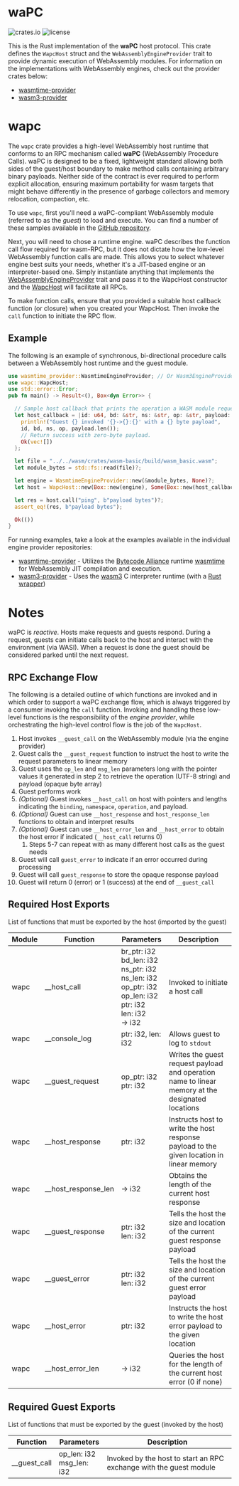 # waPC

![crates.io](https://img.shields.io/crates/v/wapc.svg)
![license](https://img.shields.io/crates/l/wapc.svg)

This is the Rust implementation of the **waPC** host protocol. This crate defines the `WapcHost` struct and the `WebAssemblyEngineProvider` trait to provide dynamic execution of WebAssembly modules. For information on the implementations with WebAssembly engines, check out the provider crates below:

- [wasmtime-provider](https://github.com/wapc/wapc-rs/blob/master/crates/wasmtime-provider)
- [wasm3-provider](https://github.com/wapc/wapc-rs/blob/master/crates/wasm3-provider)

# wapc

The `wapc` crate provides a high-level WebAssembly host runtime that conforms to an RPC mechanism called **waPC** (WebAssembly Procedure Calls). waPC is designed to be a fixed, lightweight standard allowing both sides of the guest/host boundary to make method calls containing arbitrary binary payloads. Neither side
of the contract is ever required to perform explicit allocation, ensuring maximum portability for wasm targets that might behave differently in the presence of garbage collectors and memory
relocation, compaction, etc.

To use `wapc`, first you'll need a waPC-compliant WebAssembly module (referred to as the _guest_) to load and execute. You can find a number of these samples available in the [GitHub repository](https://github.com/wapc/wapc-rs/blob/master/wasm/crates/).

Next, you will need to chose a runtime engine. waPC describes the function call flow required for wasm-RPC, but it does not dictate how the low-level WebAssembly function calls are made. This allows you to select whatever engine best suits your needs, whether it's a JIT-based engine or an interpreter-based one. Simply instantiate anything that implements the
[WebAssemblyEngineProvider](https://docs.rs/wapc/latest/wapc/trait.WebAssemblyEngineProvider.html) trait and pass it to the WapcHost constructor and the [WapcHost](https://docs.rs/wapc/latest/wapc/struct.WapcHost.html) will facilitate all RPCs.

To make function calls, ensure that you provided a suitable host callback function (or closure) when you created your WapcHost. Then invoke the `call` function to initiate the RPC flow.

## Example

The following is an example of synchronous, bi-directional procedure calls between a WebAssembly host runtime and the guest module.

```rust
use wasmtime_provider::WasmtimeEngineProvider; // Or Wasm3EngineProvider
use wapc::WapcHost;
use std::error::Error;
pub fn main() -> Result<(), Box<dyn Error>> {

  // Sample host callback that prints the operation a WASM module requested.
  let host_callback = |id: u64, bd: &str, ns: &str, op: &str, payload: &[u8]| {
    println!("Guest {} invoked '{}->{}:{}' with a {} byte payload",
    id, bd, ns, op, payload.len());
    // Return success with zero-byte payload.
    Ok(vec![])
  };

  let file = "../../wasm/crates/wasm-basic/build/wasm_basic.wasm";
  let module_bytes = std::fs::read(file)?;

  let engine = WasmtimeEngineProvider::new(&module_bytes, None)?;
  let host = WapcHost::new(Box::new(engine), Some(Box::new(host_callback)))?;

  let res = host.call("ping", b"payload bytes")?;
  assert_eq!(res, b"payload bytes");

  Ok(())
}
```

For running examples, take a look at the examples available in the individual engine provider
repositories:

- [wasmtime-provider](https://github.com/wapc/wapc-rs/blob/master/crates/wasmtime-provider/examples) - Utilizes the [Bytecode Alliance](https://bytecodealliance.org/) runtime [wasmtime](https://github.com/bytecodealliance/wasmtime) for WebAssembly JIT compilation and execution.
- [wasm3-provider](https://github.com/wapc/wapc-rs/blob/master/crates/wasm3-provider/examples) - Uses the [wasm3](https://github.com/wasm3) C interpreter runtime (with a [Rust wrapper](https://github.com/wasm3/wasm3-rs))

# Notes

waPC is _reactive_. Hosts make requests and guests respond. During a request, guests can initiate calls back to the host and interact with the environment (via WASI). When a request is done the guest should be considered parked until the next request.

## RPC Exchange Flow

The following is a detailed outline of which functions are invoked and in which order to support
a waPC exchange flow, which is always triggered by a consumer invoking the `call` function. Invoking
and handling these low-level functions is the responsibility of the _engine provider_, while
orchestrating the high-level control flow is the job of the `WapcHost`.

1. Host invokes `__guest_call` on the WebAssembly module (via the engine provider)
1. Guest calls the `__guest_request` function to instruct the host to write the request parameters to linear memory
1. Guest uses the `op_len` and `msg_len` parameters long with the pointer values it generated in step 2 to retrieve the operation (UTF-8 string) and payload (opaque byte array)
1. Guest performs work
1. _(Optional)_ Guest invokes `__host_call` on host with pointers and lengths indicating the `binding`, `namespace`, `operation`, and payload.
1. _(Optional)_ Guest can use `__host_response` and `host_response_len` functions to obtain and interpret results
1. _(Optional)_ Guest can use `__host_error_len` and `__host_error` to obtain the host error if indicated (`__host_call` returns 0)
   1. Steps 5-7 can repeat with as many different host calls as the guest needs
1. Guest will call `guest_error` to indicate if an error occurred during processing
1. Guest will call `guest_response` to store the opaque response payload
1. Guest will return 0 (error) or 1 (success) at the end of `__guest_call`

## Required Host Exports

List of functions that must be exported by the host (imported by the guest)

| Module | Function              | Parameters                                                                                                                       | Description                                                                                      |
| ------ | --------------------- | -------------------------------------------------------------------------------------------------------------------------------- | ------------------------------------------------------------------------------------------------ |
| wapc   | \_\_host_call         | br_ptr: i32<br/>bd_len: i32<br/>ns_ptr: i32<br/>ns_len: i32<br/>op_ptr: i32<br/>op_len: i32<br/>ptr: i32<br/>len: i32<br/>-> i32 | Invoked to initiate a host call                                                                  |
| wapc   | \_\_console_log       | ptr: i32, len: i32                                                                                                               | Allows guest to log to `stdout`                                                                  |
| wapc   | \_\_guest_request     | op_ptr: i32<br/>ptr: i32                                                                                                         | Writes the guest request payload and operation name to linear memory at the designated locations |
| wapc   | \_\_host_response     | ptr: i32                                                                                                                         | Instructs host to write the host response payload to the given location in linear memory         |
| wapc   | \_\_host_response_len | -> i32                                                                                                                           | Obtains the length of the current host response                                                  |
| wapc   | \_\_guest_response    | ptr: i32<br/>len: i32                                                                                                            | Tells the host the size and location of the current guest response payload                       |
| wapc   | \_\_guest_error       | ptr: i32<br/>len: i32                                                                                                            | Tells the host the size and location of the current guest error payload                          |
| wapc   | \_\_host_error        | ptr: i32                                                                                                                         | Instructs the host to write the host error payload to the given location                         |
| wapc   | \_\_host_error_len    | -> i32                                                                                                                           | Queries the host for the length of the current host error (0 if none)                            |

## Required Guest Exports

List of functions that must be exported by the guest (invoked by the host)

| Function       | Parameters                   | Description                                                        |
| -------------- | ---------------------------- | ------------------------------------------------------------------ |
| \_\_guest_call | op_len: i32<br/>msg_len: i32 | Invoked by the host to start an RPC exchange with the guest module |
